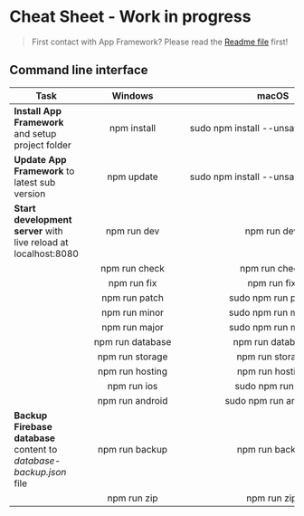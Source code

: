 # Cheat Sheet - Work in progress

> First contact with App Framework? Please read the [Readme file](README.md) first!

## Command line interface

|Task|&nbsp;&nbsp;&nbsp;&nbsp;&nbsp;&nbsp;&nbsp;&nbsp;&nbsp;&nbsp;Windows&nbsp;&nbsp;&nbsp;&nbsp;&nbsp;&nbsp;&nbsp;&nbsp;&nbsp;&nbsp;|&nbsp;&nbsp;&nbsp;&nbsp;&nbsp;&nbsp;&nbsp;&nbsp;&nbsp;&nbsp;&nbsp;&nbsp;&nbsp;&nbsp;&nbsp;&nbsp;&nbsp;&nbsp;&nbsp;&nbsp;&nbsp;&nbsp;&nbsp;&nbsp;&nbsp;&nbsp;&nbsp;&nbsp;&nbsp;macOS&nbsp;&nbsp;&nbsp;&nbsp;&nbsp;&nbsp;&nbsp;&nbsp;&nbsp;&nbsp;&nbsp;&nbsp;&nbsp;&nbsp;&nbsp;&nbsp;&nbsp;&nbsp;&nbsp;&nbsp;&nbsp;&nbsp;&nbsp;&nbsp;&nbsp;&nbsp;&nbsp;&nbsp;|
|---|:-:|:-:|
|**Install App Framework** and setup project folder|npm install|sudo npm install --unsafe-perm=true|
|**Update App Framework** to latest sub version|npm update|sudo npm install --unsafe-perm=true|
|**Start development server** with live reload at localhost:8080|npm run dev|npm run dev|
||npm run check|npm run check|
||npm run fix|npm run fix|
||npm run patch|sudo npm run patch|
||npm run minor|sudo npm run minor|
||npm run major|sudo npm run major|
||npm run database|npm run database|
||npm run storage|npm run storage|
||npm run hosting|npm run hosting|
||npm run ios|sudo npm run ios|
||npm run android|sudo npm run android|
|**Backup Firebase database** content to *database-backup.json* file|npm run backup|npm run backup|
||npm run zip|npm run zip|

